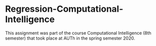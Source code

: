 # Regression-Computational-Intelligence
This assignment was part of the course Computational Intelligence (8th semester) that took place at AUTh in the spring semester 2020.
